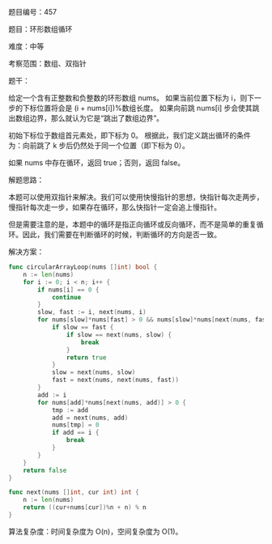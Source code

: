 题目编号：457

题目：环形数组循环

难度：中等

考察范围：数组、双指针

题干：

给定一个含有正整数和负整数的环形数组 nums。 如果当前位置下标为 i，则下一步的下标位置将会是 (i + nums[i])%数组长度。 如果向前跳 nums[i] 步会使其跳出数组边界，那么就认为它是“跳出了数组边界”。 

初始下标位于数组首元素处，即下标为 0。 根据此，我们定义跳出循环的条件为：向前跳了 k 步后仍然处于同一个位置（即下标为 0）。

如果 nums 中存在循环，返回 true；否则，返回 false。

解题思路：

本题可以使用双指针来解决。我们可以使用快慢指针的思想，快指针每次走两步，慢指针每次走一步，如果存在循环，那么快指针一定会追上慢指针。

但是需要注意的是，本题中的循环是指正向循环或反向循环，而不是简单的重复循环。因此，我们需要在判断循环的时候，判断循环的方向是否一致。

解决方案：

```go
func circularArrayLoop(nums []int) bool {
    n := len(nums)
    for i := 0; i < n; i++ {
        if nums[i] == 0 {
            continue
        }
        slow, fast := i, next(nums, i)
        for nums[slow]*nums[fast] > 0 && nums[slow]*nums[next(nums, fast)] > 0 {
            if slow == fast {
                if slow == next(nums, slow) {
                    break
                }
                return true
            }
            slow = next(nums, slow)
            fast = next(nums, next(nums, fast))
        }
        add := i
        for nums[add]*nums[next(nums, add)] > 0 {
            tmp := add
            add = next(nums, add)
            nums[tmp] = 0
            if add == i {
                break
            }
        }
    }
    return false
}

func next(nums []int, cur int) int {
    n := len(nums)
    return ((cur+nums[cur])%n + n) % n
}
```

算法复杂度：时间复杂度为 O(n)，空间复杂度为 O(1)。
